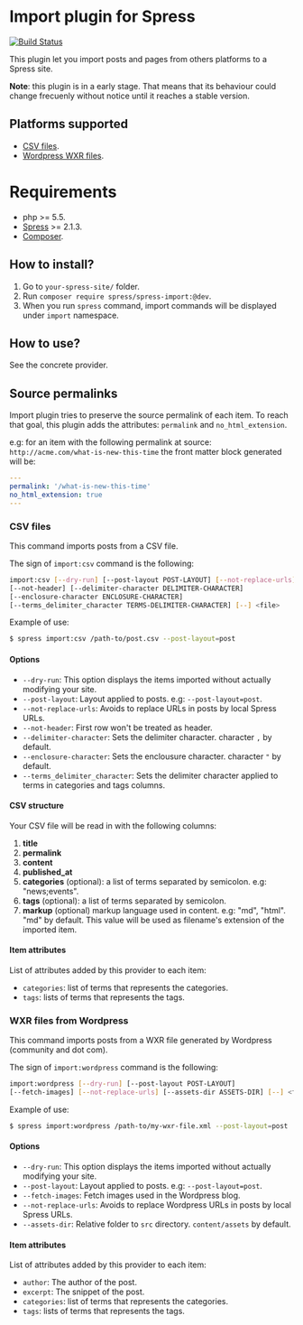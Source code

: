 Import plugin for Spress
========================
[![Build Status](https://travis-ci.org/spress/Spress-import.svg?branch=master)](https://travis-ci.org/spress/Spress-import)

This plugin let you import posts and pages from others platforms to a Spress site.

**Note**: this plugin is in a early stage. That means that its behaviour could change
frecuenly without notice until it reaches a stable version.

## Platforms supported
* [CSV files](#csv-files).
* [Wordpress WXR files](#wordpress-wxr-files).

# Requirements
* php >= 5.5.
* [Spress](http://spress.yosymfony.com) >= 2.1.3.
* [Composer](https://getcomposer.org/).

## How to install?
1. Go to `your-spress-site/` folder.
2. Run `composer require spress/spress-import:@dev`.
3. When you run `spress` command, import commands will be displayed under `import` namespace.

## How to use?
See the concrete provider.

## Source permalinks
Import plugin tries to preserve the source permalink of each item. To reach that
goal, this plugin adds the attributes: `permalink` and `no_html_extension`.

e.g: for an item with the following permalink at source: `http://acme.com/what-is-new-this-time`
the front matter block generated will be:

```yaml
---
permalink: '/what-is-new-this-time'
no_html_extension: true
---
```

### CSV files
This command imports posts from a CSV file.

The sign of `import:csv` command is the following:

```bash
import:csv [--dry-run] [--post-layout POST-LAYOUT] [--not-replace-urls]
[--not-header] [--delimiter-character DELIMITER-CHARACTER]
[--enclosure-character ENCLOSURE-CHARACTER]
[--terms_delimiter_character TERMS-DELIMITER-CHARACTER] [--] <file>
```

Example of use:
```bash
$ spress import:csv /path-to/post.csv --post-layout=post
```
#### Options
* `--dry-run`: This option displays the items imported without actually modifying your site.
* `--post-layout`: Layout applied to posts. e.g: `--post-layout=post`.
* `--not-replace-urls`: Avoids to replace URLs in posts by local Spress URLs.
* `--not-header`: First row won't be treated as header.
* `--delimiter-character`: Sets the delimiter character. character `,` by default.
* `--enclosure-character`: Sets the enclousure character. character `"` by default.
* `--terms_delimiter_character`: Sets the delimiter character applied to terms in categories and tags columns.

#### CSV structure

Your CSV file will be read in with the following columns:

1. **title**
2. **permalink**
3. **content**
4. **published_at**
5. **categories** (optional): a list of terms separated by semicolon. e.g:
"news;events".
6. **tags** (optional): a list of terms separated by semicolon.
7. **markup** (optional) markup language used in content. e.g: "md", "html".
"md" by default. This value will be used as filename's extension of the imported item.

#### Item attributes
List of attributes added by this provider to each item:

* `categories`: list of terms that represents the categories.
* `tags`: lists of terms that represents the tags.

### WXR files from Wordpress
This command imports posts from a WXR file generated by Wordpress (community and dot com).

The sign of `import:wordpress` command is the following:

```bash
import:wordpress [--dry-run] [--post-layout POST-LAYOUT]
[--fetch-images] [--not-replace-urls] [--assets-dir ASSETS-DIR] [--] <file>
```
Example of use:
```bash
$ spress import:wordpress /path-to/my-wxr-file.xml --post-layout=post
```
#### Options
* `--dry-run`: This option displays the items imported without actually modifying your site.
* `--post-layout`: Layout applied to posts. e.g: `--post-layout=post`.
* `--fetch-images`: Fetch images used in the Wordpress blog.
* `--not-replace-urls`: Avoids to replace Wordpress URLs in posts by local Spress URLs.
* `--assets-dir`: Relative folder to `src` directory. `content/assets` by default.

#### Item attributes
List of attributes added by this provider to each item:

* `author`: The author of the post.
* `excerpt`: The snippet of the post.
* `categories`: list of terms that represents the categories.
* `tags`: lists of terms that represents the tags.
